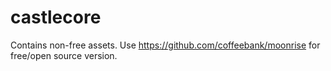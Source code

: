 # castlecore
Contains non-free assets. Use https://github.com/coffeebank/moonrise for free/open source version.